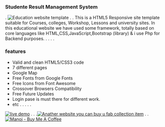 ### Studente Result Management System
.
![Education website template](https://rkmanoj2089.000webhostapp.com/img/SRMS-front.PNG)
.
.
This is a HTML5 Responsive site template suitable for Courses, colleges, Workshop, Lessons and university sites. In this educational website we have used some framework, totally based on core languages like HTML,CSS,JavaScript,Bootstrap (library) & i use Php for Backend purposes.
.
.
.
.
### features
- Valid and clean HTML5/CSS3 code
- 7 different pages
- Google Map
- Free Fonts from Google Fonts
- Free Icons from Font Awesome
- Crossover Browsers Compatibility
- Free Future Updates
- Login pase is must there for different work.
- etc
.
.
.
.
.

[![live demo](https://i.ibb.co/vwN8cgW/live-demo.png)](https://rkmanoj2089.000webhostapp.com)
.
.
.[![Anather website you can buy u fab collection item ](https://rkmanoj2089.000webhostapp.com/img/manojtreasuress.PNG)](https://manoj-treasures.company.site/)
.
.
[![Manoj - Buy Me A Coffee](https://i.ibb.co/7rR9S4L/buy-me-a-coffee.png)](https://www.buymeacoffee.com/atulcodex)

